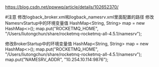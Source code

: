 https://blog.csdn.net/ppwwp/article/details/102652370/

#注意
修改logback_broker.xml和logback_namesrv.xml里面配置的路径
修改NamesrvStartup中的环境变量值
HashMap<String, String> map = new HashMap<>();
map.put("ROCKETMQ_HOME", "/Users/liutongchun/share/rocketmq-rocketmq-all-4.5.1/namesrv");

修改BrokerStartup中的环境变量值
HashMap<String, String> map = new HashMap<>();
map.put("ROCKETMQ_HOME", "/Users/liutongchun/share/rocketmq-rocketmq-all-4.5.1/namesrv");
map.put("NAMESRV_ADDR", "10.254.10.114:9876");